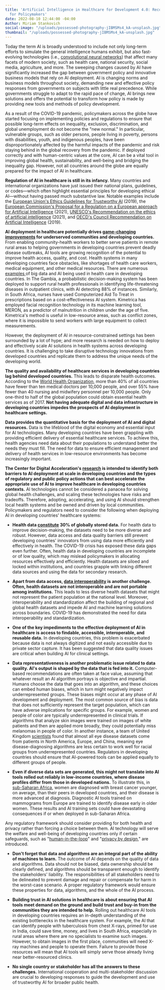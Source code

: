 ```yaml
---
title: 'Artificial Intelligence in Healthcare for Development 4.0: Recommendations
  for Policymakers'
date: 2022-08-10 12:44:00 -04:00
Author: Miriam Stankovich
social-image: "/uploads/possessed-photography-jIBMSMs4_kA-unsplash.jpg"
thumbnail: "/uploads/possessed-photography-jIBMSMs4_kA-unsplash.jpg"
---
```


Today the term AI is broadly understood to include not only long-term efforts to simulate the general intelligence humans exhibit, but also fast-evolving technologies (i.e., [convolutional neural networks](https://www.ibm.com/cloud/learn/convolutional-neural-networks)) that affect many facets of modern society, such as health care, national security, social media, agriculture, and more. The sweeping changes caused by AI have significantly increased the gap between government policy and innovative business models that rely on AI deployment. AI is changing norms and business models throughout society, demanding new and effective policy responses from governments on subjects with little real precedence. While governments struggle to adapt to the rapid pace of change, AI brings new solutions and offers the potential to transform how policy is made by providing new tools and methods of policy development. 

As a result of the COVID-19 pandemic, policymakers across the globe have started focus­ing on implementing policies and regulations to ensure that possible long-term effects on inequality, exclusion, discrimination, and global unemployment do not become the "new normal." In particular, vulnerable groups, such as older persons, people living in poverty, persons with disabilities, youth, and indigenous peoples, have been disproportionately af­fected by the harmful impacts of the pandemic and risk staying behind in the global recov­ery from the pandemic. If deployed correctly and with human-centric values at the core, AI can be a vital tool in improving global health, sustainability, and well-being and bridging the inequality gap. However, not all countries around the globe are equally prepared for the impact of AI in healthcare.

<!--more-->

**Regulation of AI in healthcare is still in its infancy.** Many countries and international organizations have just issued their national plans, guidelines, or codes—which often highlight essential principles for developing ethical AI—without having passed much substantive law. Notable examples include the [European Union's Ethics Guidelines for Trustworthy AI](https://digital-strategy.ec.europa.eu/en/library/ethics-guidelines-trustworthy-ai) (2019), the [European Commission's Proposal for a Regulation on a European approach for Artificial Intelligence](https://digital-strategy.ec.europa.eu/en/policies/european-approach-artificial-intelligence) (2021), [UNESCO's Recommendation on the ethics of artificial intelligence](https://en.unesco.org/artificial-intelligence/ethics) (2021), and [OECD's Council Recommendation on Artificial Intelligence](https://www.oecd.org/digital/artificial-intelligence/#:~:text=The%20OECD%20Principles%20on%20Artificial,human%20rights%20and%20democratic%20values.) (2019).

**AI deployment in healthcare potentially drives [game-changing improvements](https://www.atlanticcouncil.org/content-series/smart-partnerships/building-a-collaborative-ecosystem-for-ai-in-healthcare-in-low-and-middle-income-economies/) for underserved communities and developing countries.** From enabling community-health workers to better serve patients in remote rural areas to helping governments in developing countries prevent deadly disease outbreaks, AI tools are growing recognition of the potential to improve health access, quality, and cost. Health systems in many developing countries face obstacles, like shortages of health care workers, medical equipment, and other medical resources. There are numerous [examples ](https://www.itu.int/hub/publication/d-tnd-02-2021/)of big data and AI being used in health care in developing countries. In The Gambia, a probabilistic decision-making system has been deployed to support rural health professionals in identifying life-threatening diseases in outpatient clinics, with AI detecting 88% of instances. Similarly, in South Africa, nurses have used Computerized Aid To Treat in prescriptions based on a cost-effectiveness AI system. Kimetrica has employed facial recognition technology in its machine learning tool, MERON, as a predictor of malnutrition in children under the age of five. Kimetrica's method is useful in low-resource areas, such as conflict zones, where it is impossible to send workers with large equipment to collect measurements.

However, the deployment of AI in resource-constrained settings has been surrounded by a lot of hype; and more research is needed on how to deploy and effectively scale AI solutions in health systems across developing countries. It is challenging to take disruptive technology innovations from developed countries and replicate them to address the unique needs of the developing world.

**The quality and availability of healthcare services in developing countries lag behind developed countries.** This leads to disparate health outcomes. According to the [World Health Organization](https://www.who.int/news-room/detail/13-05-2020-people-living-longer-and-healthier-lives-but-covid-19-threatens-to-throw-progress-off-track), more than 40% of all countries have fewer than ten medical doctors per 10,000 people, and over 55% have fewer than 40 nursing and midwifery personnel per 10,000 people. Only one-third to half of the global population could obtain essential health services as of 2017. **Not having adequate digital and data infrastructure in developing countries impedes the prospects of AI deployment in healthcare settings.**

**Data provides the quantitative basis for the deployment of AI and digital resources.** Data is the lifeblood of the digital economy and essential input for AI technologies. Many developing countries have been grappling with providing efficient delivery of essential healthcare services. To achieve this, health agencies need data about their populations to understand better the needs they must fill. The need for data to ensure efficient management and delivery of health services in low-resource environments has become increasingly important.

**The Center for Digital Acceleration's [research](https://www.dai.com/our-work/solutions/digital-acceleration-solutions/cda-insights) is intended to identify both barriers to AI deployment at scale in developing countries and the types of regulatory and public policy actions that can best accelerate the appropriate use of AI to improve healthcare in developing countries contexts.** AI technologies cannot be considered a panacea for solving global health challenges, and scaling these technologies have risks and tradeoffs. Therefore, adopting, accelerating, and using AI should strengthen local health systems and be owned and driven by local communities. Policymakers and regulators need to consider the following when deploying AI in developing countries' healthcare systems: 

* **Health data [constitute](https://datasaveslives.eu/) 30% of globally stored data.** For health data to improve decision-making, the datasets need to be more diverse and robust. However, data access and data quality barriers still prevent developing countries' innovators from using data more efficiently and effectively in health. The COVID-19 crisis has exposed these data gaps even further. Often, health data in developing countries are incomplete or of low quality, which may mislead policymakers in allocating resources effectively and efficiently. Health datasets are siloed and locked within institutions, and countries grapple with linking different data sources and using the data for secondary research.  
* **Apart from data access, [data interoperability](https://www.itu.int/pub/D-TND-02) is another challenge. Often, health datasets are not interoperable and are not portable among institutions.** This leads to less diverse health datasets that might not represent the patient population at the national level. Moreover, interoperability and standardization affect the building of regional and global health datasets and impede AI and machine learning solutions across boundaries. COVID-19 has demonstrated the need for data interoperability and standardization. 

* **One of the key impediments to the effective deployment of AI in healthcare is access to findable, accessible, interoperable, and reusable data.** In developing countries, this problem is exacerbated because data is not always digitized and not easily accessible due to private sector capture. It has been suggested that data quality issues are critical when building AI for clinical settings. 

* **Data representativeness is another problematic issue related to data quality. AI's output is shaped by the data that is fed into it.** Computer-based recommendations are often taken at face value, assuming that whatever result an AI algorithm portrays is objective and impartial. Humans choose the data that goes into an algorithm, and these choices can embed human biases, which in turn might negatively impact underrepresented groups. These biases might occur at any phase of AI development and deployment. The most common source of bias is data that does not sufficiently represent the target population, which can have adverse implications for specific groups. For example, women and people of color are typically underrepresented in clinical trials. If algorithms that analyze skin images were trained on images of white patients and then are applied more broadly, they could potentially miss melanomas in people of color. In another instance, a team of United Kingdom [scientists](https://www.theatlantic.com/health/archive/2018/08/machine-learning-dermatology-skin-color/567619/) found that almost all eye disease datasets come from patients in North America, Europe, and China, meaning eye disease-diagnosing algorithms are less certain to work well for racial groups from underrepresented countries. Regulators in developing countries should ensure that AI-powered tools can be applied equally to different groups of people. 

* **Even if diverse data sets are generated, this might not translate into AI tools rolled out reliably in low-income countries, where disease profiles differ from those in developed nations.** To illustrate this, in [sub-Saharan Africa](https://www.nature.com/articles/d41586-019-02872-2), women are diagnosed with breast cancer younger, on average, than their peers in developed countries, and their dis­ease is more advanced at diagnosis. Diagnostic AI tools trained on mammograms from Europe are trained to identify disease early in older women. These results and AI training sets could have devastating consequences if or when deployed in sub-Saharan Africa.

Any regulatory framework should consider providing for both health and privacy rather than forcing a choice between them. AI technology will serve the welfare and well-being of developing countries only if certain safeguards, such as "[human-in-the-loop](https://humansintheloop.org/what-is-a-human-in-the-loop/)" and "[privacy by design](https://humansintheloop.org/what-is-a-human-in-the-loop/)," are introduced.

* **Don't forget that data and algorithms are an integral part of the ability of machines to learn.** The outcome of AI depends on the quality of data and algorithms. Data should not be biased, data ownership should be clearly defined, and algorithms should be transparent enough to identify the stakeholders' liability. The responsibilities of all stakeholders need to be delineated to prevent damage and repair or compensate for harm in the worst-case scenario. A proper regulatory framework would ensure these properties for data, algorithms, and the whole of the AI process.

* **Building trust in AI solutions in healthcare is about ensuring that AI tools meet demand on the ground and build trust and buy-in from the communities they are intended to help.** Rolling out healthcare AI tools in developing countries requires an in-depth understanding of the existing bottlenecks in the healthcare system. For example, the AI that can identify people with tuberculosis from chest X-rays, primed for use in India, could save time, money, and lives in South Africa, especially in rural areas where there are no specialists to examine such images. However, to obtain images in the first place, communities will need X-ray machines and people to operate them. Failure to provide those resources will mean that AI tools will simply serve those already living near better-resourced clinics.

* **No single country or stakeholder has all the answers to these challenges.** International cooperation and multi-stakeholder discussion are crucial to developing responses to guide the development and use of trustworthy AI for broader public health. 
